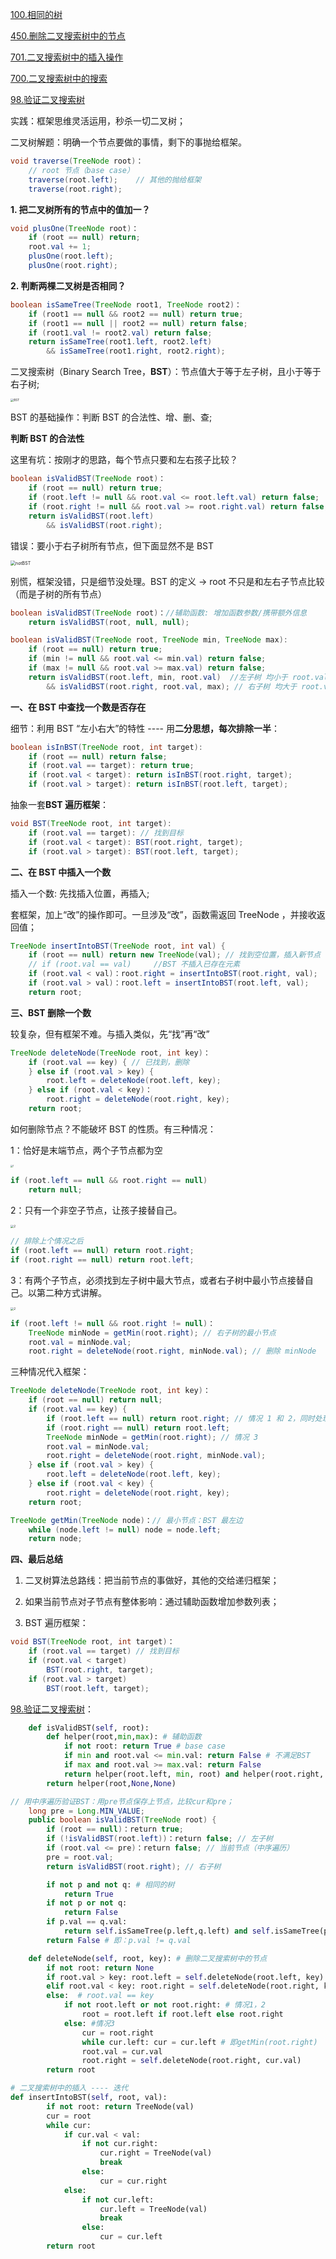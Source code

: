 [100.相同的树](https://leetcode-cn.com/problems/same-tree)

[450.删除二叉搜索树中的节点](https://leetcode-cn.com/problems/delete-node-in-a-bst)

[701.二叉搜索树中的插入操作](https://leetcode-cn.com/problems/insert-into-a-binary-search-tree)

[700.二叉搜索树中的搜索](https://leetcode-cn.com/problems/search-in-a-binary-search-tree)

[98.验证二叉搜索树](https://leetcode-cn.com/problems/validate-binary-search-tree)

实践：框架思维灵活运用，秒杀一切二叉树；

二叉树解题：明确一个节点要做的事情，剩下的事抛给框架。

```java
void traverse(TreeNode root)：
    // root 节点（base case）
    traverse(root.left);    // 其他的抛给框架
    traverse(root.right);
```

**1. 把二叉树所有的节点中的值加一？**

```java
void plusOne(TreeNode root)：
    if (root == null) return;
    root.val += 1;
    plusOne(root.left);
    plusOne(root.right);
```

**2. 判断两棵二叉树是否相同？**

```java
boolean isSameTree(TreeNode root1, TreeNode root2)：
    if (root1 == null && root2 == null) return true;
    if (root1 == null || root2 == null) return false;
    if (root1.val != root2.val) return false;
    return isSameTree(root1.left, root2.left)
        && isSameTree(root1.right, root2.right);
```

二叉搜索树（Binary Search Tree，**BST**）：节点值大于等于左子树，且小于等于右子树;

<img src="../pictures/BST/BST_example.png" alt="BST" style="zoom:33%;" />


BST 的基础操作：判断 BST 的合法性、增、删、查;

**判断 BST 的合法性**

这里有坑：按刚才的思路，每个节点只要和左右孩子比较？
```java
boolean isValidBST(TreeNode root)：
    if (root == null) return true;
    if (root.left != null && root.val <= root.left.val) return false;
    if (root.right != null && root.val >= root.right.val) return false;
    return isValidBST(root.left)
        && isValidBST(root.right);
```

错误：要小于右子树所有节点，但下面显然不是 BST

<img src="../pictures/BST/假BST.png" alt="notBST" style="zoom: 50%;" />

别慌，框架没错，只是细节没处理。BST 的定义 -> root 不只是和左右子节点比较（而是子树的所有节点）

```java
boolean isValidBST(TreeNode root)：//辅助函数: 增加函数参数/携带额外信息
    return isValidBST(root, null, null);

boolean isValidBST(TreeNode root, TreeNode min, TreeNode max):
    if (root == null) return true;
    if (min != null && root.val <= min.val) return false;
    if (max != null && root.val >= max.val) return false;
    return isValidBST(root.left, min, root.val)  //左子树 均小于 root.val
        && isValidBST(root.right, root.val, max); // 右子树 均大于 root.val
```

**一、在 BST 中查找一个数是否存在**

细节：利用 BST “左小右大”的特性 ---- 用**二分思想，每次排除一半**：

```java
boolean isInBST(TreeNode root, int target):
    if (root == null) return false;
    if (root.val == target): return true;
    if (root.val < target): return isInBST(root.right, target);
    if (root.val > target): return isInBST(root.left, target);
```

抽象一套**BST 遍历框架**：

```java
void BST(TreeNode root, int target):
    if (root.val == target): // 找到目标
    if (root.val < target): BST(root.right, target);
    if (root.val > target): BST(root.left, target);
```

**二、在 BST 中插入一个数**

插入一个数: 先找插入位置，再插入;

套框架，加上“改”的操作即可。一旦涉及“改”，函数需返回 TreeNode ，并接收返回值；

```java
TreeNode insertIntoBST(TreeNode root, int val) {
    if (root == null) return new TreeNode(val); // 找到空位置，插入新节点
    // if (root.val == val) 	//BST 不插入已存在元素
    if (root.val < val)：root.right = insertIntoBST(root.right, val);
    if (root.val > val)：root.left = insertIntoBST(root.left, val);
    return root;
```

**三、BST 删除一个数**

较复杂，但有框架不难。与插入类似，先“找”再“改”

```java
TreeNode deleteNode(TreeNode root, int key)：
    if (root.val == key) { // 已找到，删除
    } else if (root.val > key) {
        root.left = deleteNode(root.left, key);
    } else if (root.val < key)：
        root.right = deleteNode(root.right, key);
    return root;
```

如何删除节点？不能破坏 BST 的性质。有三种情况：

1：恰好是末端节点，两个子节点都为空

<img src="../pictures/BST/bst_deletion_case_1.png" alt="1" style="zoom: 25%;" />

```java
if (root.left == null && root.right == null)
    return null;
```

2：只有一个非空子节点，让孩子接替自己。

<img src="../pictures/BST/bst_deletion_case_2.png" alt="2" style="zoom: 33%;" />

```java
// 排除上个情况之后
if (root.left == null) return root.right;
if (root.right == null) return root.left;
```

3：有两个子节点，必须找到左子树中最大节点，或者右子树中最小节点接替自己。以第二种方式讲解。

<img src="../pictures/BST/bst_deletion_case_3.png" alt="2" style="zoom: 33%;" />

```java
if (root.left != null && root.right != null)：
    TreeNode minNode = getMin(root.right); // 右子树的最小节点
    root.val = minNode.val;
    root.right = deleteNode(root.right, minNode.val); // 删除 minNode
```

三种情况代入框架：

```java
TreeNode deleteNode(TreeNode root, int key)：
    if (root == null) return null;
    if (root.val == key) {
        if (root.left == null) return root.right; // 情况 1 和 2，同时处理
        if (root.right == null) return root.left;
        TreeNode minNode = getMin(root.right); // 情况 3
        root.val = minNode.val;
        root.right = deleteNode(root.right, minNode.val);
    } else if (root.val > key) {
        root.left = deleteNode(root.left, key);
    } else if (root.val < key) {
        root.right = deleteNode(root.right, key);
    return root;

TreeNode getMin(TreeNode node)：// 最小节点：BST 最左边
    while (node.left != null) node = node.left;
    return node;
```

**四、最后总结**

1. 二叉树算法总路线：把当前节点的事做好，其他的交给递归框架；

2. 如果当前节点对子节点有整体影响：通过辅助函数增加参数列表；

3. BST 遍历框架：
```java
void BST(TreeNode root, int target)：
    if (root.val == target) // 找到目标
    if (root.val < target) 
        BST(root.right, target);
    if (root.val > target)
        BST(root.left, target);
```

[98.验证二叉搜索树](https://leetcode-cn.com/problems/validate-binary-search-tree)：

```python
    def isValidBST(self, root):
        def helper(root,min,max): # 辅助函数
            if not root: return True # base case
            if min and root.val <= min.val: return False # 不满足BST
            if max and root.val >= max.val: return False
            return helper(root.left, min, root) and helper(root.right, root, max) # 左右子树递归
        return helper(root,None,None)
```
```java
// 用中序遍历验证BST：用pre节点保存上节点，比较cur和pre；
    long pre = Long.MIN_VALUE;
    public boolean isValidBST(TreeNode root) {
        if (root == null)：return true;
        if (!isValidBST(root.left))：return false; // 左子树
        if (root.val <= pre)：return false; // 当前节点（中序遍历）
        pre = root.val;
        return isValidBST(root.right); // 右子树
```
``` python
        if not p and not q: # 相同的树
            return True
        if not p or not q:
            return False
        if p.val == q.val:
            return self.isSameTree(p.left,q.left) and self.isSameTree(p.right,q.right)
        return False # 即：p.val != q.val
```

```python
    def deleteNode(self, root, key): # 删除二叉搜索树中的节点
        if not root: return None
        if root.val > key: root.left = self.deleteNode(root.left, key)
        elif root.val < key: root.right = self.deleteNode(root.right, key)
        else:  # root.val == key
            if not root.left or not root.right: # 情况1，2
                root = root.left if root.left else root.right
            else: #情况3
                cur = root.right
                while cur.left: cur = cur.left # 即getMin(root.right)
                root.val = cur.val
                root.right = self.deleteNode(root.right, cur.val)
        return root
```

```python
# 二叉搜索树中的插入 ---- 迭代
def insertIntoBST(self, root, val):
        if not root: return TreeNode(val)
        cur = root
        while cur:
            if cur.val < val:
                if not cur.right: 
                    cur.right = TreeNode(val)
                    break
                else:
                    cur = cur.right
            else:
                if not cur.left:
                    cur.left = TreeNode(val)
                    break
                else:
                    cur = cur.left
        return root
```
